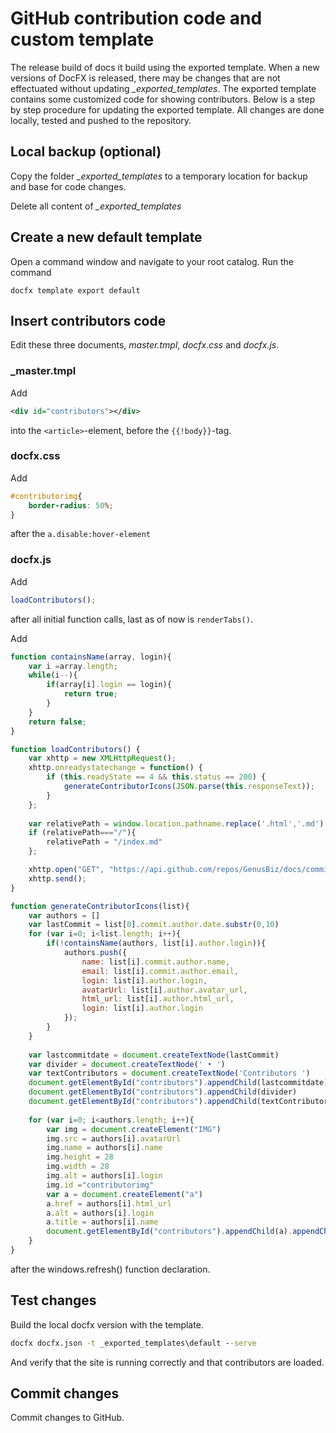 # GitHub contribution code and custom template

The release build of docs it build using the exported template. When a new versions of DocFX is released, there may be changes that are not effectuated without updating *_exported_templates*. The exported template contains some customized code for showing contributors. Below is a step by step procedure for updating the exported template. All changes are done locally, tested and pushed to the repository.

## Local backup (optional)
Copy the folder *_exported_templates* to a temporary location for backup and base for code changes.

Delete all content of *_exported_templates*

## Create a new default template
Open a command window and navigate to your root catalog. Run the command 
```
docfx template export default
```

## Insert contributors code
Edit these three documents, _master.tmpl_, _docfx.css_ and _docfx.js_.


### \_master.tmpl

Add
```xml
<div id="contributors"></div>
```
into the `<article>`-element, before the `{{!body}}`-tag.


### docfx.css

Add
```css
#contributorimg{
    border-radius: 50%;
}
```
after the `a.disable:hover-element`


### docfx.js

Add
```javascript
loadContributors();
```
after all initial function calls, last as of now is `renderTabs()`.

Add
```javascript
function containsName(array, login){
    var i =array.length; 
    while(i--){
        if(array[i].login == login){
            return true;
        }
    }
    return false;
}

function loadContributors() {
    var xhttp = new XMLHttpRequest();
    xhttp.onreadystatechange = function() {
        if (this.readyState == 4 && this.status == 200) {
            generateContributorIcons(JSON.parse(this.responseText));
        }
    };
    
    var relativePath = window.location.pathname.replace('.html','.md')
    if (relativePath==="/"){
        relativePath = "/index.md"
    };

    xhttp.open("GET", "https://api.github.com/repos/GenusBiz/docs/commits?path="+relativePath, true);
    xhttp.send();
}

function generateContributorIcons(list){
    var authors = []
    var lastCommit = list[0].commit.author.date.substr(0,10)
    for (var i=0; i<list.length; i++){
        if(!containsName(authors, list[i].author.login)){
            authors.push({
                name: list[i].commit.author.name,
                email: list[i].commit.author.email,
                login: list[i].author.login,
                avatarUrl: list[i].author.avatar_url,
                html_url: list[i].author.html_url,
                login: list[i].author.login
            });
        }
    }
    
    var lastcommitdate = document.createTextNode(lastCommit)
    var divider = document.createTextNode(' • ')
    var textContributors = document.createTextNode('Contributors ')
    document.getElementById("contributors").appendChild(lastcommitdate)
    document.getElementById("contributors").appendChild(divider)
    document.getElementById("contributors").appendChild(textContributors)
    
    for (var i=0; i<authors.length; i++){
        var img = document.createElement("IMG")
        img.src = authors[i].avatarUrl
        img.name = authors[i].name
        img.height = 28
        img.width = 28
        img.alt = authors[i].login
        img.id ="contributorimg"
        var a = document.createElement("a")
        a.href = authors[i].html_url
        a.alt = authors[i].login
        a.title = authors[i].name
        document.getElementById("contributors").appendChild(a).appendChild(img)
    }
}
```

after the windows.refresh() function declaration.

## Test changes

Build the local docfx version with the template.
```cmd
docfx docfx.json -t _exported_templates\default --serve
```
And verify that the site is running correctly and that contributors are loaded.

## Commit changes
Commit changes to GitHub.